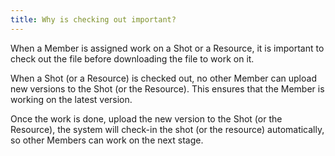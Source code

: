 ```yaml
---
title: Why is checking out important?
---
```


When a Member is assigned work on a Shot or a Resource, it is important to check out the file before downloading the file to work on it.

When a Shot (or a Resource) is checked out, no other Member can upload new versions to the Shot (or the Resource). This ensures that the Member is working on the latest version.

Once the work is done, upload the new version to the Shot (or the Resource), the system will check-in the shot (or the resource) automatically, so other Members can work on the next stage.